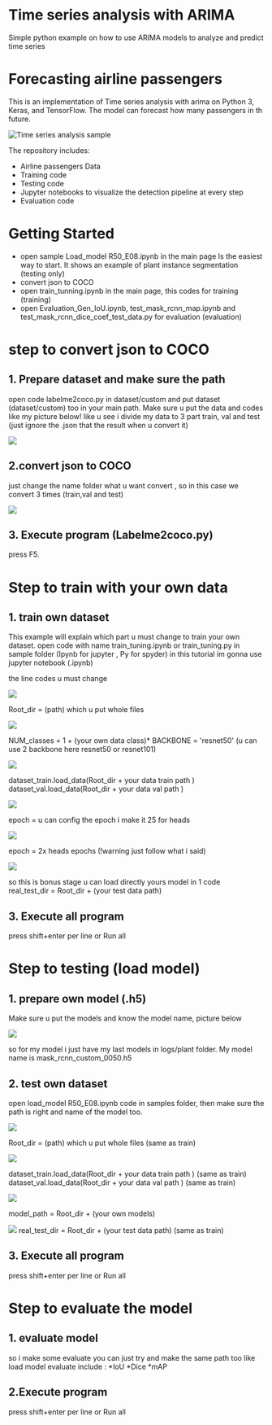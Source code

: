 # Time series analysis with ARIMA
Simple python example on how to use ARIMA models to analyze and predict time series

# Forecasting airline passengers

This is an implementation of Time series analysis with arima on Python 3, Keras, and TensorFlow. The model can forecast how many passengers in th future.

![Time series analysis sample](assets/1.PNG)

The repository includes:
* Airline passengers Data
* Training code 
* Testing code
* Jupyter notebooks to visualize the detection pipeline at every step
* Evaluation code


# Getting Started
* open sample Load_model R50_E08.ipynb in the main page  Is the easiest way to start. It shows an example of plant instance segmentation (testing only)
* convert json to COCO
* open train_tunning.ipynb in the main page, this codes for training (training)
* open Evaluation_Gen_IoU.ipynb, test_mask_rcnn_map.ipynb and test_mask_rcnn_dice_coef_test_data.py for evaluation (evaluation)


# step to convert json to COCO 

## 1. Prepare dataset and make sure the path 
open code labelme2coco.py in dataset/custom  and  put dataset (dataset/custom) too in your main path. Make sure u put the data and codes like my picture below!
like u see i divide my data to 3 part train, val and test (just ignore the .json that the result when u convert it)

![](assets/3.PNG)

## 2.convert json to COCO 
just change the name folder what u want convert , so in this case we convert 3 times (train,val and test) 

![](assets/4.PNG)

## 3. Execute program (Labelme2coco.py) 
press F5.


# Step to train  with your own data

## 1. train own dataset
This example will explain which part u must change to train your own dataset. open code with name train_tuning.ipynb  or train_tuning.py in sample folder (Ipynb for jupyter , Py for spyder)  in this tutorial im gonna use jupyter notebook (.ipynb)

the line codes u must change 

![](assets/5.PNG)

Root_dir = (path) which u put whole files 

![](assets/6.PNG)

NUM_classes = 1 + (your own data class)* 
BACKBONE = 'resnet50'  (u can use 2 backbone here resnet50 or resnet101)

![](assets/7.PNG)

dataset_train.load_data(Root_dir + your data train path )
dataset_val.load_data(Root_dir + your data val path )

![](assets/8.PNG)

epoch =  u can config the epoch i make it 25 for heads

![](assets/9.PNG)

epoch =  2x heads epochs (!warning just follow what i said)

![](assets/10.PNG)

so this is bonus stage u can load directly yours model in 1 code  
real_test_dir = Root_dir + (your test data path) 

## 3. Execute all program
press shift+enter per line or Run all 



# Step to testing (load model) 

## 1. prepare own model (.h5)
Make sure u put the models and know the model name, picture below

![](assets/11.PNG)

so for my model i just have my last models in logs/plant folder. My model name is mask_rcnn_custom_0050.h5

## 2. test own dataset
open load_model R50_E08.ipynb code in samples folder, then make sure the path is right and name of the model too.

![](assets/5.PNG)

Root_dir = (path) which u put whole files  (same as train)

![](assets/7.PNG)

dataset_train.load_data(Root_dir + your data train path )  (same as train)
dataset_val.load_data(Root_dir + your data val path )      (same as train)

![](assets/11.PNG)

model_path = Root_dir + (your own models)  

![](assets/10.PNG)
real_test_dir = Root_dir + (your test data path)    (same as train)

## 3. Execute all program
press shift+enter per line or Run all 



# Step to evaluate the model

## 1. evaluate model
so i make some evaluate you can just try and make the same path too like load model
evaluate include :
*IoU
*Dice
*mAP

## 2.Execute program
press shift+enter per line or Run all 


